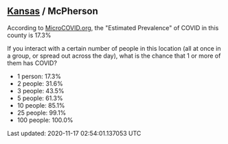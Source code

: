 
## [Kansas](/united-states/kansas) / McPherson

According to [MicroCOVID.org](http://microcovid.org),
the "Estimated Prevalence" of COVID in this county is 17.3%

If you interact with a certain number of people in this location
(all at once in a group, or spread out across the day), what is the chance that
1 or more of them has COVID?

- 1 person: 17.3%
- 2 people: 31.6%
- 3 people: 43.5%
- 5 people: 61.3%
- 10 people: 85.1%
- 25 people: 99.1%
- 100 people: 100.0%

Last updated: 2020-11-17 02:54:01.137053 UTC
